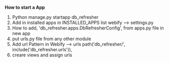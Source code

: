 **How to start a App**

1. Python manage.py startapp db_refresher
2. Add in installed apps in INSTALLED_APPS list webify --> settings.py
3. How to add, 'db_refresher.apps.DbRefresherConfig', from apps.py file in new app
4. put urls.py file from any other module
5. Add url Pattern in Webify --> urls
        path('db_refresher/', include('db_refresher.urls')),
6. creare views and assign urls

